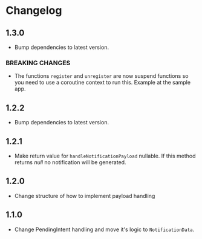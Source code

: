 
# Changelog

## 1.3.0

* Bump dependencies to latest version.

### BREAKING CHANGES

* The functions `register` and `unregister` are now suspend functions so you need to use a coroutine context to run this. Example at the sample app.


## 1.2.2

* Bump dependencies to latest version.


## 1.2.1

* Make return value for `handleNotificationPayload` nullable. If this method returns _null_ no notification will be generated.


## 1.2.0

* Change structure of how to implement payload handling


## 1.1.0

* Change PendingIntent handling and move it's logic to `NotificationData`.